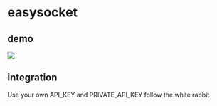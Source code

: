easysocket
==========

## demo

![](http://4.bp.blogspot.com/-lM_77QyDwfc/UpvLoPnklmI/AAAAAAABUXk/mIYsDNEG3_M/s1600/easysocket.PNG)

## integration

Use your own API_KEY and PRIVATE_API_KEY
follow the white rabbit
